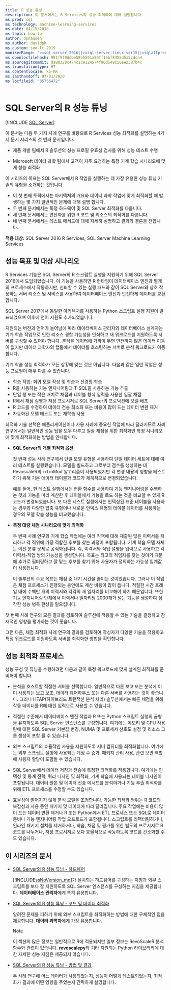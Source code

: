 ```yaml
---
title: R 성능 튜닝
description: 이 문서에서는 R Services의 성능 최적화에 대해 설명합니다.
ms.prod: sql
ms.technology: machine-learning-services
ms.date: 04/15/2018
ms.topic: how-to
author: dphansen
ms.author: davidph
ms.custom: seo-lt-2019
monikerRange: '>=sql-server-2016||>=sql-server-linux-ver15||=sqlallproducts-allversions'
ms.openlocfilehash: 991f9f0ddbe58e5591a89ff16bf8455d5a5cdca4
ms.sourcegitcommit: da88320c474c1c9124574f90d549c50ee3387b4c
ms.translationtype: HT
ms.contentlocale: ko-KR
ms.lasthandoff: 07/01/2020
ms.locfileid: "85756472"
---
```

# <a name="performance-tuning-for-r-in-sql-server"></a>SQL Server의 R 성능 튜닝
 [!INCLUDE [SQL Server](../../includes/applies-to-version/sqlserver.md)]

이 문서는 다음 두 가지 사례 연구를 바탕으로 R Services 성능 최적화를 설명하는 4가지 문서 시리즈의 첫 번째 문서입니다.

- 제품 개발 팀에서 R 솔루션의 성능 프로필 유효성 검사를 위해 성능 테스트 수행

- Microsoft 데이터 과학 팀에서 고객이 자주 요청하는 특정 기계 학습 시나리오에 맞게 성능 최적화

이 시리즈의 목표는 SQL Server에서 R 작업을 실행하는 데 가장 유용한 성능 튜닝 기술의 유형을 소개하는 것입니다.

+ 이 첫 번째 토픽에서는 아키텍처의 개요와 데이터 과학 작업에 맞게 최적화할 때 발생하는 몇 가지 일반적인 문제에 대해 설명 합니다.
+ 두 번째 문서에서는 특정 하드웨어 및 SQL Server 최적화를 다룹니다.
+ 세 번째 문서에서는 연산화를 위한 R 코드 및 리소스의 최적화를 다룹니다.
+ 네 번째 문서에서는 테스트 메서드에 대해 자세히 설명하고 결과와 결론을 전합니다.

**적용 대상:** SQL Server 2016 R Services, SQL Server Machine Learning Services

## <a name="performance-goals-and-targeted-scenarios"></a>성능 목표 및 대상 시나리오

R Services 기능은 SQL Server의 R 스크립트 실행을 지원하기 위해 SQL Server 2016에서 도입되었습니다. 이 기능을 사용하면 R 런타임이 데이터베이스 엔진과 별개의 프로세스에서 작동하지만, 신뢰할 수 있는 실행 패드와 같이 SQL Server와 상호 작용하는 서버 리소스 및 서비스를 사용하여 데이터베이스 엔진과 안전하게 데이터를 교환합니다.

SQL Server 2017에서 동일한 아키텍처를 사용하는 Python 스크립트 실행 지원이 발표되었으며 이후에 언어 지원도 추가되었습니다.

지원되는 버전과 언어가 늘어남에 따라 데이터베이스 관리자와 데이터베이스 설계자는 기계 학습 작업으로 인한 리소스 경합 가능성을 인식하고 새 워크로드를 지원하도록 서버를 구성할 수 있어야 합니다. 분석을 데이터에 가까이 두면 안전하지 않은 데이터 이동이 없지만 데이터 과학자의 랩톱에서 데이터를 호스팅하는 서버로 분석 워크로드가 이동합니다.

기계 학습 성능 최적화가 모든 상황에 맞는 것은 아닙니다. 다음과 같은 일반 작업은 성능 프로필이 매우 다를 수 있습니다.

- 학습 작업: 회귀 모델 작성 및 학습과 신경망 학습
- R을 사용하는 기능 엔지니어링과 T-SQL을 사용하는 기능 추출
- 단일 행 또는 작은 배치로 채점과 테이블 형식 입력을 사용한 일괄 채점
- R에서 채점 실행과 저장 프로시저로 SQL Server의 프로덕션에 모델 배포
- R 코드를 수정하여 데이터 전송 최소화 또는 비용이 많이 드는 데이터 변환 제거
- 자동화된 모델 테스트 또는 재학습 사용

최적화 기술 선택은 애플리케이션이나 사용 사례에 중요한 작업에 따라 달라지므로 사례 연구에서는 일반적인 성능 팁을 모두 다루고 일괄 채점을 위한 최적화인 특정 시나리오에 맞게 최적화하는 방법을 안내합니다.

+ **SQL Server의 개별 최적화 옵션**

    첫 번째 성능 사례 연구에서 단일 모델 유형을 사용하여 단일 데이터 세트에 대해 여러 테스트를 실행했습니다. 모델을 빌드하고 그로부터 점수를 생성하는 데 RevoscaleR의 rxLinMod 알고리즘이 사용되었지만 각 변경 내용의 영향을 테스트하기 위해 기본 데이터 테이블과 코드가 체계적으로 변경되었습니다.

    예를 들어, 한 테스트 실행에서는 변환 함수를 사용하여 기능 엔지니어링을 수행하는 것과 기능을 미리 계산한 후 테이블에서 기능을 로드 하는 것을 비교할 수 있게 R 코드가 변경되었습니다. 또 다른 테스트 실행에서는 인덱싱된 표준 테이블을 사용하는 경우와 다양한 압축 유형이나 새로운 인덱스 유형의 테이블 데이터를 사용하는 경우의 모델 학습 성능을 비교했습니다.

+ **특정 대량 채점 시나리오에 맞게 최적화**

    두 번째 사례 연구의 기계 학습 작업에는 여러 직책에 대해 제출된 많은 이력서를 처리하고 각 직위에 가장 적합한 후보를 찾는 과정이 포함됩니다. 기계 학습 모델 자체는 이진 분류 문제로 공식화됩니다. 즉, 이력서와 직업 설명을 입력으로 사용하고 각 이력서-직업 쌍의 가능성을 생성합니다. 목표는 최고의 적임자를 찾는 것이기 때문에 추가로 필터링하고 잘 맞는 후보를 찾기 위해 사용자가 정의하는 가능성 임계값이 사용됩니다.

    이 솔루션의 주요 목표는 채점 중 대기 시간을 줄이는 것이었습니다. 그러나 이 작업은 채점 프로세스가 진행되는 동안에도 계산 비용이 많이 듭니다. 적절한 시간 프레임 내에 수백만 개의 이력서와 각각의 새 일자리를 비교해야 하기 때문입니다. 또한 기능 엔지니어링 단계에서 이력서나 일자리당 2000개가 넘는 기능을 생성하여 심각한 성능 병목 현상을 일으킵니다.

첫 번째 사례 연구의 모든 결과를 검토하여 솔루션에 적용할 수 있는 기술을 결정하고 잠재적인 영향을 평가하는 것이 좋습니다.

그런 다음, 채점 최적화 사례 연구의 결과를 검토하여 작성자가 다양한 기술을 적용하고 특정 워크로드를 지원하도록 서버를 최적화한 방법을 확인합니다.

## <a name="performance-optimization-process"></a>성능 최적화 프로세스

성능 구성 및 튜닝을 수행하려면 다음과 같이 특정 워크로드에 맞게 설계된 최적화를 준비해야 합니다.

- 분석을 호스트할 적절한 서버를 선택합니다. 일반적으로 다른 보고 또는 분석에 이미 사용되는 보고 보조, 데이터 웨어하우스 또는 다른 서버를 사용하는 것이 좋습니다. 그러나 HTAP(하이브리드 트랜잭션 분석 처리) 솔루션에서는 빠른 채점을 위해 작동 데이터를 R에 대한 입력으로 사용할 수 있습니다.

- 적절한 수준에서 데이터베이스 엔진 작업과 R 또는 Python 스크립트 실행의 균형을 유지하도록 SQL Server 인스턴스를 구성합니다. 여기에는 메모리 및 CPU 사용량에 대한 SQL Server 기본값 변경, NUMA 및 프로세서 선호도 설정 및 리소스 그룹 생성이 포함 될 수 있습니다.

- 외부 스크립트의 효율적인 사용을 지원하도록 서버 컴퓨터를 최적화합니다. 여기에는 외부 스크립트 실행에 사용되는 계정 수 증가, 패키지 관리 사용, 관련 보안 역할에 사용자 할당이 포함될 수 있습니다.

- SQL Server에서 데이터 저장과 전송에 특정한 최적화를 적용합니다. 여기에는 인덱싱 및 통계 전략, 쿼리 디자인 및 최적화, 기계 학습에 사용되는 테이블 디자인이 포함됩니다. 데이터 원본 및 데이터 전송 메서드를 분석하거나 기능 추출 최적화를 위해 ETL 프로세스를 수정할 수도 있습니다.

- 효율성이 떨어지지 않게 분석 모델을 조정합니다. 가능한 최적화 범위는 R 코드의 복잡성과 사용 중인 패키지 및 데이터에 따라 달라집니다. 주요 작업에는 비용이 많이 드는 데이터 변환 제거나 R 또는 Python에서 ETL 프로세스 또는 SQL로 데이터 준비나 기능 엔지니어링 작업 오프로드가 포함됩니다. 스크립트를 리팩터링하거나, 인라인 패키지 설치를 제거하거나, 학습, 채점 및 평가를 위한 별도의 프로시저로 R 코드를 나누거나, 저장 프로시저로 보다 효율적으로 작동하도록 코드를 간소화할 수도 있습니다.

## <a name="articles-in-this-series"></a>이 시리즈의 문서

+ [SQL Server의 R 성능 튜닝 - 하드웨어](../r/sql-server-configuration-r-services.md)

    [!INCLUDE[ssNoVersion_md](../../includes/ssnoversion-md.md)]가 설치되는 하드웨어를 구성하는 지침과 외부 스크립트를 보다 잘 지원하도록 SQL Server 인스턴스를 구성하는 지침을 제공합니다. **데이터베이스 관리자**에게 특히 유용합니다.

+ [SQL Server의 R 성능 튜닝 - 코드 및 데이터 최적화](../r/r-and-data-optimization-r-services.md)

    알려진 문제를 피하기 위해 외부 스크립트를 최적화하는 방법에 대한 구체적인 팁을 제공합니다. **데이터 과학자**에게 가장 유용합니다.

    > [!NOTE]
    > 이 섹션의 많은 정보는 일반적으로 R에 적용되지만 일부 정보는 RevoScaleR 분석 함수와 관련이 있습니다. **revoscalepy**와 기타 지원되는 Python 라이브러리에 대한 자세한 성능 지침은 제공되지 않습니다.
    >

+ [SQL Server의 R 성능 튜닝 - 방법 및 결과](../r/performance-case-study-r-services.md)

    두 사례 연구에 어느 데이터가 사용되었는지, 성능이 어떻게 테스트되었는지, 최적화가 결과에 어떤 영향을 주었는지 간략하게 설명합니다.
